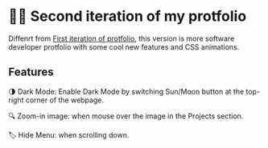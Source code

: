 # 🙎‍♂️ Second iteration of my protfolio

Diffenrt from [First iteration of protfolio](https://github.com/TimLaiTW/TimLaiTW.github.io), this version is more software developer protfolio with some cool new features and CSS animations. 

## Features

🌗 Dark Mode: Enable Dark Mode by switching Sun/Moon button at the top-right corner of the webpage.

🔍 Zoom-in image: when mouse over the image in the Projects section.

🏷 Hide Menu: when scrolling down.
